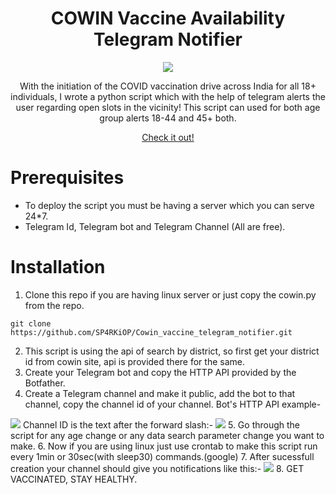 
<h1 align="center"> COWIN Vaccine Availability Telegram Notifier </h1>

<p align="center">
  <img src="https://visitor-badge.laobi.icu/badge?page_id=Cowin_vaccine_telegram_notifier" />
</p>

<p align="center">
    With the initiation of the COVID vaccination drive across India for all 18+ individuals, I wrote a python script which with the help of telegram alerts the user regarding open slots in the vicinity!
  This script can used for both age group alerts 18-44 and 45+ both.
 </p>

 <p align="center">
    <a href="https://t.me/dhncowin18">Check it out!</a>
 </p>
 
 # Prerequisites
 * To deploy the script you must be having a server which you can serve 24*7.
 * Telegram Id, Telegram bot and Telegram Channel (All are free).
 
 # Installation
 1. Clone this repo if you are having linux server or just copy the cowin.py from the repo.
 ```
git clone https://github.com/SP4RKiOP/Cowin_vaccine_telegram_notifier.git
```
2. This script is using the api of search by district, so first get your district id from cowin site, api is provided there for the same.
3. Create your Telegram bot and copy the HTTP API provided by the Botfather.
4. Create a Telegram channel and make it public, add the bot to that channel, copy the channel id of your channel.
 Bot's HTTP API example- 
<img src="https://bs-uploads.toptal.io/blackfish-uploads/uploaded_file/file/27074/image-1562742442995-6474e4cf4325101c9b5656e36ca84658.png" />
 Channel ID is the text after the forward slash:-
<img src="https://cdn.admitad-connect.com/public/storage/2019/03/19/how-to-get-a-channel-link-in-t_ca7ixdJ.png" />
5. Go through the script for any age change or any data search parameter change you want to make.
6. Now if you are using linux just use crontab to make this script run every 1min or 30sec(with sleep30) commands.(google)
7. After sucessfull creation your channel should give you notifications like this:-
<img src="https://drive.google.com/uc?id=1HrZry7UoFy-m2iuB1ehfPpeu3hRsEp3y" />
8. GET VACCINATED, STAY HEALTHY.
